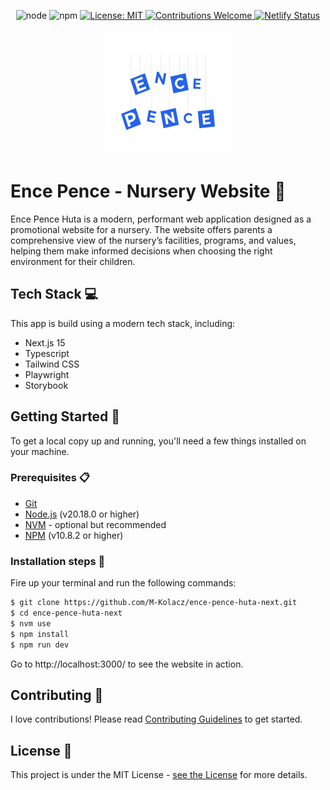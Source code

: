 <p align="center">
  <img src="https://img.shields.io/badge/node-v20.18.0-brightgreen.svg?style=flat-square" alt="node" />
  <img src="https://img.shields.io/badge/npm-v10.8.2-blue.svg?style=flat-square" alt="npm" />
  <a href="./LICENSE.md">
    <img src="https://img.shields.io/badge/License-MIT-yellow.svg?style=flat-square" alt="License: MIT" />
  </a>
  <a href="https://github.com/Vets-Who-Code/vwc-site/blob/master/.github/contributing.md">
    <img src="https://img.shields.io/badge/contributions-welcome-orange.svg?style=flat-square" alt="Contributions Welcome" />
  </a>
  <a href="https://app.netlify.com/sites/ence-pence-huta-next/deploys">
    <img src="https://api.netlify.com/api/v1/badges/0bfd1dbb-95f4-4e10-87e9-8fe83e642604/deploy-status" alt="Netlify Status">
  </a>
</p>

<p align="center">
<img src='./src/images/readme-banner.png' alt='Ence Pence Huta' />
</p>

# Ence Pence - Nursery Website 👶

Ence Pence Huta is a modern, performant web application designed as a promotional website for a nursery. The website offers parents a comprehensive view of the nursery’s facilities, programs, and values, helping them make informed decisions when choosing the right environment for their children.

## Tech Stack 💻

This app is build using a modern tech stack, including:

- Next.js 15
- Typescript
- Tailwind CSS
- Playwright
- Storybook

## Getting Started 🚀

To get a local copy up and running, you'll need a few things installed on your machine.

### Prerequisites 📋

- [Git](https://git-scm.com/)
- [Node.js](https://nodejs.org/en) (v20.18.0 or higher)
- [NVM](https://github.com/nvm-sh/nvm) - optional but recommended
- [NPM](https://www.npmjs.com/) (v10.8.2 or higher)

### Installation steps 🔧

Fire up️ your terminal and run the following commands:

```sh
$ git clone https://github.com/M-Kolacz/ence-pence-huta-next.git
$ cd ence-pence-huta-next
$ nvm use
$ npm install
$ npm run dev
```

Go to http://localhost:3000/ to see the website in action.

<!-- Add section with running application in the docker -->

## Contributing 🤝

I love contributions! Please read [Contributing Guidelines](./contributing.md) to get started.

## License 📝

This project is under the MIT License - [see the License](./LICENSE.md) for more details.
